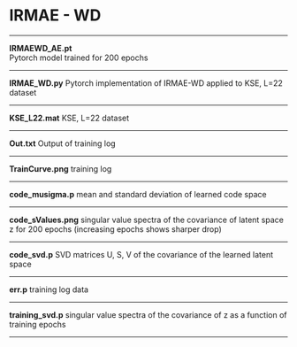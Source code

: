 # IRMAE - WD

-----------------------------------------------

**IRMAEWD_AE.pt**  
Pytorch model trained for 200 epochs

-----------------------------------------------

**IRMAE_WD.py**
Pytorch implementation of IRMAE-WD applied to KSE, L=22 dataset

-----------------------------------------------

**KSE_L22.mat**
KSE, L=22 dataset

-----------------------------------------------

**Out.txt**
Output of training log

-----------------------------------------------

**TrainCurve.png**
training log

-----------------------------------------------

**code_musigma.p**
mean and standard deviation of learned code space

-----------------------------------------------

**code_sValues.png**
singular value spectra of the covariance of latent space z for 200 epochs (increasing epochs shows sharper drop)

-----------------------------------------------

**code_svd.p**
SVD matrices U, S, V of the covariance of the learned latent space

-----------------------------------------------

**err.p**
training log data

-----------------------------------------------

**training_svd.p**
singular value spectra of the covariance of z as a function of training epochs

-----------------------------------------------
